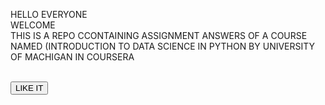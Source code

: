 <P>HELLO EVERYONE 
<BR>
WELCOME<BR>
THIS IS A REPO CCONTAINING ASSIGNMENT ANSWERS OF A COURSE NAMED (INTRODUCTION TO DATA SCIENCE IN PYTHON BY UNIVERSITY OF MACHIGAN IN COURSERA</P>
<BR>
<BUTTON>LIKE IT</BUTTON>
